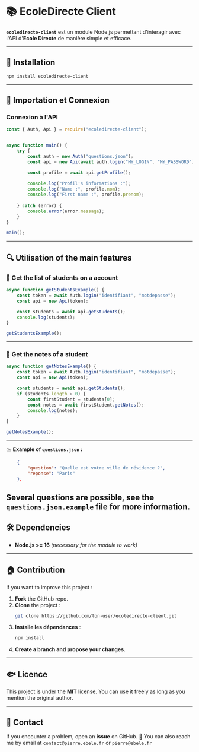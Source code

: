 # 📚 EcoleDirecte Client

**`ecoledirecte-client`** est un module Node.js permettant d'interagir avec l'API d'**Ecole Directe** de manière simple et efficace.

---

## 🚀 Installation

```sh
npm install ecoledirecte-client
```

---

## 🔹 Importation et Connexion

### **Connexion à l'API**
```javascript
const { Auth, Api } = require("ecoledirecte-client");


async function main() {
    try {
        const auth = new Auth("questions.json");
        const api = new Api(await auth.login("MY_LOGIN", "MY_PASSWORD"));

        const profile = await api.getProfile();
        
        console.log("Profil's informations :");
        console.log("Name :", profile.nom);
        console.log("First name :", profile.prenom);
        
    } catch (error) {
        console.error(error.message);
    }
}

main();
```

---

## 🔍 Utilisation of the main features

### **📌 Get the list of students on a account**
```javascript
async function getStudentsExample() {
    const token = await Auth.login("identifiant", "motdepasse");
    const api = new Api(token);

    const students = await api.getStudents();
    console.log(students);
}

getStudentsExample();
```

---

### **📌 Get the notes of a student**
```javascript
async function getNotesExample() {
    const token = await Auth.login("identifiant", "motdepasse");
    const api = new Api(token);

    const students = await api.getStudents();
    if (students.length > 0) {
        const firstStudent = students[0];
        const notes = await firstStudent.getNotes();
        console.log(notes);
    }
}

getNotesExample();
```


---

📉 **Example of `questions.json` :**
```json
    {
        "question": "Quelle est votre ville de résidence ?",
        "reponse": "Paris"
    },
```
 Several questions are possible, see the `questions.json.example` file for more information.
---

## 🛠️ Dependencies

- **Node.js >= 16** *(necessary for the module to work)*

---

## 🏠 Contribution

If you want to improve this project :
1. **Fork** the GitHub repo.
2. **Clone** the project :  
   ```sh
   git clone https://github.com/ton-user/ecoledirecte-client.git
   ```
3. **Installe les dépendances** :  
   ```sh
   npm install
   ```
4. **Create a branch and propose your changes**.

---

## 🐟 Licence

This project is under the **MIT** license. You can use it freely as long as you mention the original author.

---

## 💌 Contact

If you encounter a problem, open an **issue** on GitHub. 🚀
You can also reach me by email at `contact@pierre.ebele.fr` or `pierre@ebele.fr`
